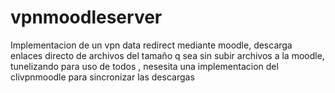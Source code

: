 # vpnmoodleserver
Implementacion de un vpn data redirect mediante moodle, descarga enlaces directo de archivos del tamaño q sea  sin subir archivos a la moodle, tunelizando para uso de todos , nesesita una implementacion del clivpnmoodle para sincronizar las descargas 
